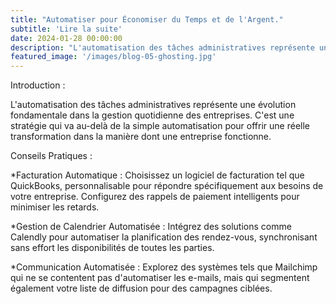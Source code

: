 ```yaml
---
title: "Automatiser pour Économiser du Temps et de l'Argent."
subtitle: 'Lire la suite'
date: 2024-01-28 00:00:00
description: "L'automatisation des tâches administratives représente une évolution fondamentale dans la gestion quotidienne des entreprises."
featured_image: '/images/blog-05-ghosting.jpg'
---
```

Introduction :

L'automatisation des tâches administratives représente une évolution fondamentale dans la gestion quotidienne des entreprises. C'est une stratégie qui va au-delà de la simple automatisation pour offrir une réelle transformation dans la manière dont une entreprise fonctionne.

Conseils Pratiques :

*Facturation Automatique : 
Choisissez un logiciel de facturation tel que QuickBooks, personnalisable pour répondre spécifiquement aux besoins de votre entreprise. Configurez des rappels de paiement intelligents pour minimiser les retards.

*Gestion de Calendrier Automatisée : 
Intégrez des solutions comme Calendly pour automatiser la planification des rendez-vous, synchronisant sans effort les disponibilités de toutes les parties.

*Communication Automatisée : 
Explorez des systèmes tels que Mailchimp qui ne se contentent pas d'automatiser les e-mails, mais qui segmentent également votre liste de diffusion pour des campagnes ciblées.

